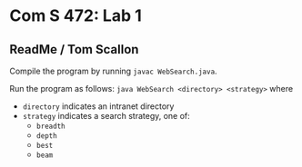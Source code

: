 # Com S 472: Lab 1
## ReadMe / Tom Scallon

Compile the program by running `javac WebSearch.java`.

Run the program as follows: `java WebSearch <directory> <strategy>` where
  - `directory` indicates an intranet directory
  - `strategy` indicates a search strategy, one of:
    - `breadth`
    - `depth`
    - `best`
    - `beam`
